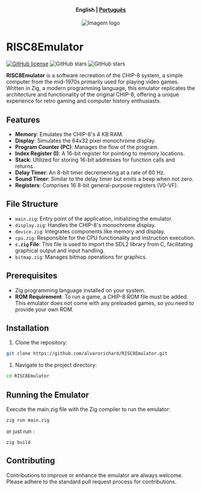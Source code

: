 <h4 align="center">
    <p>
        <b>English</b> |
        <a href="/README_pt-BR.md">Рortuguês</a>
    </p>
</h4>


<p align="center">
  <img src="https://github.com/alvarorichard/RISC8Emulator/assets/102667323/e412c39b-04ce-4fa0-8f4f-1b180451694a" alt="Imagem logo" />
</p>

# RISC8Emulator
[![GitHub license](https://img.shields.io/github/license/alvarorichard/RISC8Emulator)](alvarorichard/RISC8Emulator/blob/master/LICENSE) ![GitHub stars](https://img.shields.io/github/languages/top/alvarorichard/RISC8Emulator) ![GitHub stars](https://img.shields.io/github/repo-size/alvarorichard/RISC8Emulator)


**RISC8Emulator** is a software recreation of the CHIP-8 system, a simple computer from the mid-1970s primarily used for playing video games. Written in Zig, a modern programming language, this emulator replicates the architecture and functionality of the original CHIP-8, offering a unique experience for retro gaming and computer history enthusiasts.

## Features
- **Memory**: Emulates the CHIP-8's 4 KB RAM.
- **Display**: Simulates the 64x32 pixel monochrome display.
- **Program Counter (PC)**: Manages the flow of the program.
- **Index Register (I)**: A 16-bit register for pointing to memory locations.
- **Stack**: Utilized for storing 16-bit addresses for function calls and returns.
- **Delay Timer**: An 8-bit timer decrementing at a rate of 60 Hz.
- **Sound Timer**: Similar to the delay timer but emits a beep when not zero.
- **Registers**: Comprises 16 8-bit general-purpose registers (V0-VF).

## File Structure
- `main.zig`: Entry point of the application, initializing the emulator.
- `display.zig`: Handles the CHIP-8's monochrome display.
- `device.zig`: Integrates components like memory and display.
- `cpu.zig`: Responsible for the CPU functionality and instruction execution.
- **`c.zig` File**: This file is used to import the SDL2 library from C, facilitating graphical output and input handling.
- `bitmap.zig`: Manages bitmap operations for graphics.

## Prerequisites
- Zig programming language installed on your system.
- **ROM Requirement**: To run a game, a CHIP-8 ROM file must be added. This emulator does not come with any preloaded games, so you need to provide your own ROM.


## Installation
1. Clone the repository:
```bash
git clone https://github.com/alvarorichard/RISC8Emulator.git
 ```

1. Navigate to the project directory:
```bash
cd RISC8Emulator
```

## Running the Emulator

Execute the main.zig file with the Zig compiler to run the emulator:

```zig
zig run main.zig
```
 or just run :

 ```zig
 zig build
 ```



## Contributing

Contributions to improve or enhance the emulator are always welcome. Please adhere to the standard pull request process for contributions.




